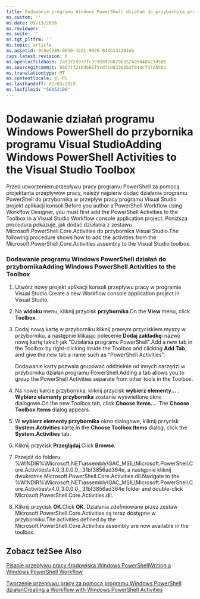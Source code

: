 ```yaml
---
title: Dodawanie programu Windows PowerShell działań do przybornika programu Visual Studio | Dokumentacja firmy Microsoft
ms.custom: ''
ms.date: 09/13/2016
ms.reviewer: ''
ms.suite: ''
ms.tgt_pltfrm: ''
ms.topic: article
ms.assetid: 9c8ef289-0659-42d1-9976-044b144201eb
caps.latest.revision: 6
ms.openlocfilehash: 2a8372d937fc3c959f7d829bb52495048423d506
ms.sourcegitcommit: b6871f21bd666f9cd71dd336bb3f844cf472b56c
ms.translationtype: MT
ms.contentlocale: pl-PL
ms.lasthandoff: 02/03/2019
ms.locfileid: "56852108"
---
```

# <a name="adding-windows-powershell-activities-to-the-visual-studio-toolbox"></a><span data-ttu-id="b41b9-102">Dodawanie działań programu Windows PowerShell do przybornika programu Visual Studio</span><span class="sxs-lookup"><span data-stu-id="b41b9-102">Adding Windows PowerShell Activities to the Visual Studio Toolbox</span></span>

<span data-ttu-id="b41b9-103">Przed utworzeniem przepływu pracy programu PowerShell za pomocą projektanta przepływów pracy, należy najpierw dodać działania programu PowerShell do przybornika w przepływ pracy programu Visual Studio projekt aplikacji konsoli.</span><span class="sxs-lookup"><span data-stu-id="b41b9-103">Before you author a PowerShell Workflow using Workflow Designer, you must first add the PowerShell Activities to the Toolbox in a Visual Studio Workflow console application project.</span></span> <span data-ttu-id="b41b9-104">Poniższa procedura pokazuje, jak dodać działania z zestawu Microsoft.PowerShell.Core.Activities do przybornika Visual Studio.</span><span class="sxs-lookup"><span data-stu-id="b41b9-104">The following procedure shows how to add the activities from the Microsoft.PowerShell.Core.Activities assembly to the Visual Studio toolbox.</span></span>

### <a name="adding-windows-powershell-activities-to-the-toolbox"></a><span data-ttu-id="b41b9-105">Dodawanie programu Windows PowerShell działań do przybornika</span><span class="sxs-lookup"><span data-stu-id="b41b9-105">Adding Windows PowerShell Activities to the Toolbox</span></span>

1. <span data-ttu-id="b41b9-106">Utwórz nowy projekt aplikacji konsoli przepływu pracy w programie Visual Studio.</span><span class="sxs-lookup"><span data-stu-id="b41b9-106">Create a new Workflow console application project in Visual Studio.</span></span>

2. <span data-ttu-id="b41b9-107">Na **widoku** menu, kliknij przycisk **przybornika**.</span><span class="sxs-lookup"><span data-stu-id="b41b9-107">On the **View** menu, click **Toolbox**.</span></span>

3. <span data-ttu-id="b41b9-108">Dodaj nową kartę w przyborniku kliknij prawym przyciskiem myszy w przyborniku, a następnie klikając polecenie **Dodaj zakładkę**i nazwij nową kartę takich jak "Działania programu PowerShell".</span><span class="sxs-lookup"><span data-stu-id="b41b9-108">Add a new tab in the Toolbox by right-clicking inside the Toolbox and clicking **Add Tab**, and give the new tab a name such as "PowerShell Activities".</span></span>

   <span data-ttu-id="b41b9-109">Dodawanie karty pozwala grupować oddzielnie od innych narzędzi w przyborniku działań programu PowerShell.</span><span class="sxs-lookup"><span data-stu-id="b41b9-109">Adding a tab allows you to group the PowerShell Activities separate from other tools in the Toolbox.</span></span>

4. <span data-ttu-id="b41b9-110">Na nowej karcie przybornika, kliknij przycisk **wybierz elementy...** . **Wybierz elementy przybornika** zostanie wyświetlone okno dialogowe.</span><span class="sxs-lookup"><span data-stu-id="b41b9-110">On the new Toolbox tab, click **Choose Items...**. The **Choose Toolbox Items** dialog appears.</span></span>

5. <span data-ttu-id="b41b9-111">W **wybierz elementy przybornika** okno dialogowe, kliknij przycisk **System.Activities** kartę.</span><span class="sxs-lookup"><span data-stu-id="b41b9-111">In the **Choose Toolbox Items** dialog, click the **System.Activities** tab.</span></span>

6. <span data-ttu-id="b41b9-112">Kliknij przycisk **Przeglądaj**.</span><span class="sxs-lookup"><span data-stu-id="b41b9-112">Click **Browse**.</span></span>

7. <span data-ttu-id="b41b9-113">Przejdź do folderu %WINDIR%\Microsoft.NET\assembly\GAC_MSIL\Microsoft.PowerShell.Core.Activities\v4.0_3.0.0.0__31bf3856ad364e, a następnie kliknij dwukrotnie Microsoft.PowerShell.Core.Activities.dll.</span><span class="sxs-lookup"><span data-stu-id="b41b9-113">Navigate to the %WINDIR%\Microsoft.NET\assembly\GAC_MSIL\Microsoft.PowerShell.Core.Activities\v4.0_3.0.0.0__31bf3856ad364e folder and double-click Microsoft.PowerShell.Core.Activities.dll.</span></span>

8. <span data-ttu-id="b41b9-114">Kliknij przycisk **OK**.</span><span class="sxs-lookup"><span data-stu-id="b41b9-114">Click **OK**.</span></span> <span data-ttu-id="b41b9-115">Działania zdefiniowane przez zestaw Microsoft.PowerShell.Core.Activities są teraz dostępne w przyborniku.</span><span class="sxs-lookup"><span data-stu-id="b41b9-115">The activities defined by the Microsoft.PowerShell.Core.Activities assembly are now available in the toolbox.</span></span>

## <a name="see-also"></a><span data-ttu-id="b41b9-116">Zobacz też</span><span class="sxs-lookup"><span data-stu-id="b41b9-116">See Also</span></span>

[<span data-ttu-id="b41b9-117">Pisanie przepływu pracy środowiska Windows PowerShell</span><span class="sxs-lookup"><span data-stu-id="b41b9-117">Writing a Windows PowerShell Workflow</span></span>](./writing-a-windows-powershell-workflow.md)

[<span data-ttu-id="b41b9-118">Tworzenie przepływu pracy za pomocą programu Windows PowerShell działań</span><span class="sxs-lookup"><span data-stu-id="b41b9-118">Creating a Workflow with Windows PowerShell Activities</span></span>](./creating-a-workflow-with-windows-powershell-activities.md)